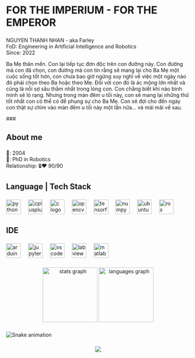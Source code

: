 <h1 align="left">FOR THE IMPERIUM - FOR THE EMPEROR</h1>

###

<p align="left">NGUYEN THANH NHAN - aka Farley<br>FoD: Engineering in  Artificial Intelligence and Robotics<br>Since: 2022</p>
</p>Ba Mẹ thân mến. Con lại tiếp tục đơn độc trên con đường này. Con đường mà con đã chọn, con đường mà con tin rằng sẽ mang lại cho Ba Mẹ một cuộc sống tốt hơn, con chưa bao giờ ngừng suy nghĩ về việc một ngày nào đó phải chọn theo Ba hoặc theo Mẹ. Đối với con đó là ác mộng lớn nhất và cũng là nỗi sợ sâu thẳm nhất trong lòng con. Con chẳng biết khi nào bình minh sẽ ló rạng. Nhưng trong màn đêm u tối này, con sẽ mang lại những thứ tốt nhất con có thể có để phụng sự cho Ba Mẹ. Con sẽ đợi cho đến ngày con thật sự chìm vào màn đêm u tối này một lần nữa... và mãi mãi về sau.</p>
###

<h2 align="left">About me</h2>

###

<p align="left">🎂: 2004<br>🎯: PhD in Robotics<br>Relationship: 🔒❤️ 90/90</p>

###

<h2 align="left">Language | Tech Stack</h2>

###

<div align="left">
  <img src="https://cdn.jsdelivr.net/gh/devicons/devicon/icons/python/python-original.svg" height="40" alt="python logo"  />
  <img width="12" />
  <img src="https://cdn.jsdelivr.net/gh/devicons/devicon/icons/cplusplus/cplusplus-original.svg" height="40" alt="cplusplus logo"  />
  <img width="12" />
  <img src="https://cdn.jsdelivr.net/gh/devicons/devicon/icons/c/c-original.svg" height="40" alt="c logo"  />
  <img width="12" />
  <img src="https://cdn.jsdelivr.net/gh/devicons/devicon/icons/opencv/opencv-original.svg" height="40" alt="opencv logo"  />
  <img width="12" />
  <img src="https://cdn.jsdelivr.net/gh/devicons/devicon/icons/tensorflow/tensorflow-original.svg" height="40" alt="tensorflow logo"  />
  <img width="12" />
  <img src="https://cdn.jsdelivr.net/gh/devicons/devicon/icons/numpy/numpy-original.svg" height="40" alt="numpy logo"  />
  <img width="12" />
  <img src="https://cdn.jsdelivr.net/gh/devicons/devicon/icons/ubuntu/ubuntu-plain.svg" height="40" alt="ubuntu logo"  />
  <img width="12" />
  <img src="https://cdn.simpleicons.org/ros/22314E" height="40" alt="ros logo"  />
</div>

###

<h2 align="left">IDE</h2>

###

<div align="left">
  <img src="https://cdn.jsdelivr.net/gh/devicons/devicon/icons/arduino/arduino-original.svg" height="40" alt="arduino logo"  />
  <img width="12" />
  <img src="https://cdn.jsdelivr.net/gh/devicons/devicon/icons/jupyter/jupyter-original.svg" height="40" alt="jupyter logo"  />
  <img width="12" />
  <img src="https://cdn.jsdelivr.net/gh/devicons/devicon/icons/vscode/vscode-original.svg" height="40" alt="vscode logo"  />
  <img width="12" />
  <img src="https://cdn.jsdelivr.net/gh/devicons/devicon/icons/labview/labview-original.svg" height="40" alt="labview logo"  />
  <img width="12" />
  <img src="https://cdn.jsdelivr.net/gh/devicons/devicon/icons/matlab/matlab-original.svg" height="40" alt="matlab logo"  />
</div>

###

<div align="center">
  <img src="https://github-readme-stats.vercel.app/api?username=thanhnhan24&hide_title=false&hide_rank=false&show_icons=true&include_all_commits=true&count_private=true&disable_animations=false&theme=dracula&locale=en&hide_border=false&order=1" height="150" alt="stats graph"  />
  <img src="https://github-readme-stats.vercel.app/api/top-langs?username=thanhnhan24&locale=en&hide_title=false&layout=compact&card_width=320&langs_count=5&theme=dracula&hide_border=false&order=2" height="150" alt="languages graph"  />
</div>

###

<img src="https://raw.githubusercontent.com/thanhnhan24/thanhnhan24/output/snake.svg" alt="Snake animation" />

###

<div align="center">
  <img src="https://profile-counter.glitch.me/thanhnhan24/count.svg?"  />
</div>

###
